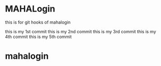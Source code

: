 # MAHALogin
this is for git hooks  of mahalogin

this is my 1st  commit
this is my 2nd  commit 
this is my 3rd  commit
this is my 4th commit
this is my 5th commit






# mahalogin
